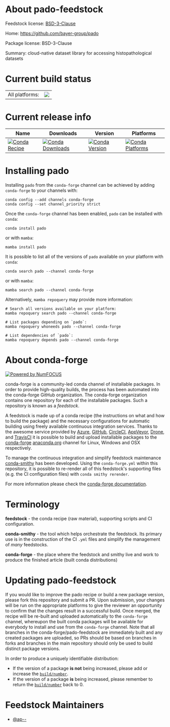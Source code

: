 About pado-feedstock
====================

Feedstock license: [BSD-3-Clause](https://github.com/conda-forge/pado-feedstock/blob/main/LICENSE.txt)

Home: https://github.com/bayer-group/pado

Package license: BSD-3-Clause

Summary: cloud-native dataset library for accessing histopathological datasets

Current build status
====================


<table><tr><td>All platforms:</td>
    <td>
      <a href="https://dev.azure.com/conda-forge/feedstock-builds/_build/latest?definitionId=17362&branchName=main">
        <img src="https://dev.azure.com/conda-forge/feedstock-builds/_apis/build/status/pado-feedstock?branchName=main">
      </a>
    </td>
  </tr>
</table>

Current release info
====================

| Name | Downloads | Version | Platforms |
| --- | --- | --- | --- |
| [![Conda Recipe](https://img.shields.io/badge/recipe-pado-green.svg)](https://anaconda.org/conda-forge/pado) | [![Conda Downloads](https://img.shields.io/conda/dn/conda-forge/pado.svg)](https://anaconda.org/conda-forge/pado) | [![Conda Version](https://img.shields.io/conda/vn/conda-forge/pado.svg)](https://anaconda.org/conda-forge/pado) | [![Conda Platforms](https://img.shields.io/conda/pn/conda-forge/pado.svg)](https://anaconda.org/conda-forge/pado) |

Installing pado
===============

Installing `pado` from the `conda-forge` channel can be achieved by adding `conda-forge` to your channels with:

```
conda config --add channels conda-forge
conda config --set channel_priority strict
```

Once the `conda-forge` channel has been enabled, `pado` can be installed with `conda`:

```
conda install pado
```

or with `mamba`:

```
mamba install pado
```

It is possible to list all of the versions of `pado` available on your platform with `conda`:

```
conda search pado --channel conda-forge
```

or with `mamba`:

```
mamba search pado --channel conda-forge
```

Alternatively, `mamba repoquery` may provide more information:

```
# Search all versions available on your platform:
mamba repoquery search pado --channel conda-forge

# List packages depending on `pado`:
mamba repoquery whoneeds pado --channel conda-forge

# List dependencies of `pado`:
mamba repoquery depends pado --channel conda-forge
```


About conda-forge
=================

[![Powered by
NumFOCUS](https://img.shields.io/badge/powered%20by-NumFOCUS-orange.svg?style=flat&colorA=E1523D&colorB=007D8A)](https://numfocus.org)

conda-forge is a community-led conda channel of installable packages.
In order to provide high-quality builds, the process has been automated into the
conda-forge GitHub organization. The conda-forge organization contains one repository
for each of the installable packages. Such a repository is known as a *feedstock*.

A feedstock is made up of a conda recipe (the instructions on what and how to build
the package) and the necessary configurations for automatic building using freely
available continuous integration services. Thanks to the awesome service provided by
[Azure](https://azure.microsoft.com/en-us/services/devops/), [GitHub](https://github.com/),
[CircleCI](https://circleci.com/), [AppVeyor](https://www.appveyor.com/),
[Drone](https://cloud.drone.io/welcome), and [TravisCI](https://travis-ci.com/)
it is possible to build and upload installable packages to the
[conda-forge](https://anaconda.org/conda-forge) [anaconda.org](https://anaconda.org/)
channel for Linux, Windows and OSX respectively.

To manage the continuous integration and simplify feedstock maintenance
[conda-smithy](https://github.com/conda-forge/conda-smithy) has been developed.
Using the ``conda-forge.yml`` within this repository, it is possible to re-render all of
this feedstock's supporting files (e.g. the CI configuration files) with ``conda smithy rerender``.

For more information please check the [conda-forge documentation](https://conda-forge.org/docs/).

Terminology
===========

**feedstock** - the conda recipe (raw material), supporting scripts and CI configuration.

**conda-smithy** - the tool which helps orchestrate the feedstock.
                   Its primary use is in the construction of the CI ``.yml`` files
                   and simplify the management of *many* feedstocks.

**conda-forge** - the place where the feedstock and smithy live and work to
                  produce the finished article (built conda distributions)


Updating pado-feedstock
=======================

If you would like to improve the pado recipe or build a new
package version, please fork this repository and submit a PR. Upon submission,
your changes will be run on the appropriate platforms to give the reviewer an
opportunity to confirm that the changes result in a successful build. Once
merged, the recipe will be re-built and uploaded automatically to the
`conda-forge` channel, whereupon the built conda packages will be available for
everybody to install and use from the `conda-forge` channel.
Note that all branches in the conda-forge/pado-feedstock are
immediately built and any created packages are uploaded, so PRs should be based
on branches in forks and branches in the main repository should only be used to
build distinct package versions.

In order to produce a uniquely identifiable distribution:
 * If the version of a package **is not** being increased, please add or increase
   the [``build/number``](https://docs.conda.io/projects/conda-build/en/latest/resources/define-metadata.html#build-number-and-string).
 * If the version of a package **is** being increased, please remember to return
   the [``build/number``](https://docs.conda.io/projects/conda-build/en/latest/resources/define-metadata.html#build-number-and-string)
   back to 0.

Feedstock Maintainers
=====================

* [@ap--](https://github.com/ap--/)

